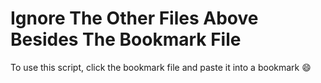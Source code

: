 # Ignore The Other Files Above Besides The Bookmark File

To use this script, click the bookmark file and paste it into a bookmark :smile:
